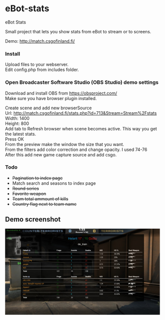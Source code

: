 # eBot-stats
eBot Stats

Small project that lets you show stats from eBot to stream or to screens.

Demo: http://match.csgofinland.fi/

### Install ###

Upload files to your webserver. <br />
Edit config.php from includes folder.

### Open Broadcaster Software Studio (OBS Studio) demo settings ###
Download and install OBS from https://obsproject.com/  
Make sure you have browser plugin installed.

Create scene and add new browserSource  
Url: http://match.csgofinland.fi/stats.php?id=713&Stream=Stream%2Fstats  
Width: 1400  
Height: 800  
Add tab to Refresh browser when scene becomes active. This way you get the latest stats.  
Press OK  
From the preview make the window the size that you want.  
From the filters add color correction and change opacity. I used 74-76   
After this add new game capture source and add csgo.

### Todo ###
* ~~Pagination to index page~~
* Match search and seasons to index page
* ~~Round series~~
* ~~Favorite weapon~~
* ~~Team total ammount of kills~~
* ~~Country flag next to team name~~

<h2>Demo screenshot</h2>

![Alt text](/Screens/screen4.jpg?raw=true "Screenshot from OBS")